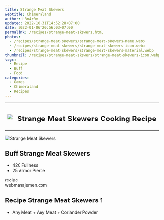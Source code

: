 ```yaml
---
title: Strange Meat Skewers
webtitle: Chimeraland
author: L3n4r0x
updated: 2022-10-31T14:52:28+07:00
date: 2022-01-06T20:56:03+07:00
permalink: /recipes/strange-meat-skewers.html
photos:
  - /recipes/strange-meat-skewers/strange-meat-skewers-name.webp
  - /recipes/strange-meat-skewers/strange-meat-skewers-icon.webp
  - /recipes/strange-meat-skewers/strange-meat-skewers-material.webp
thumbnail: /recipes/strange-meat-skewers/strange-meat-skewers-icon.webp
tags:
  - Recipe
  - Buff
  - Food
categories:
  - Games
  - Chimeraland
  - Recipes
---
```


<section id="bootstrap-wrapper"><link rel="stylesheet" href="https://cdn.statically.io/gh/dimaslanjaka/Web-Manajemen/40ac3225/css/bootstrap-4.5-wrapper.css"/><div class="row mb-2"><div class="col-md-12 mb-2"><table class="table" id="post-info"><tbody><tr><td><img class="d-inline-block me-2" src="/chimeraland/recipes/strange-meat-skewers/strange-meat-skewers-icon.webp" width="auto" height="auto"/></td><td><h1 class="fs-5">Strange Meat Skewers Cooking Recipe</h1></td></tr></tbody></table></div></div><div class="card mb-2"><div class="row g-0"><div class="col-sm-4 position-relative mb-2"><img src="/chimeraland/recipes/strange-meat-skewers/strange-meat-skewers-material.webp" class="card-img fit-cover w-100 h-100" alt="Strange Meat Skewers" data-fancybox="true"/></div><div class="col-sm-8 mb-2"><div class="card-body"><h2 class="card-title fs-5">Buff Strange Meat Skewers</h2><div class="card-text"><ul><li>420 Fullness</li><li>25 Armor Pierce</li></ul></div><span class="badge rounded-pill bg-dark">recipe</span></div><div class="card-footer text-end text-muted">webmanajemen.com</div></div></div></div><div class="row mb-2"><div class="col-12 col-lg-6 recipe-item mb-2"><div class="card"><div class="card-body"><h2 class="card-title fs-5">Recipe Strange Meat Skewers 1</h2><div class="card-text"><ul><li>Any Meat<span> + </span>Any Meat<span> + </span>Coriander Powder</li></ul></div></div></div></div></div></section>